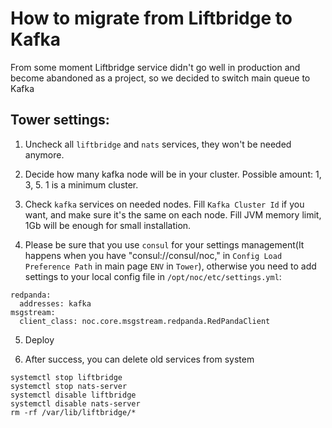 # How to migrate from Liftbridge to Kafka


From some moment Liftbridge service didn't go well in production and become abandoned as a project, so we decided to switch main queue to Kafka


## Tower settings:

1. Uncheck all `liftbridge` and `nats` services, they won't be needed anymore.

2. Decide how many kafka node will be in your cluster. Possible amount: 1, 3, 5. 1 is a minimum cluster.

3. Check `kafka` services on needed nodes. Fill `Kafka Cluster Id` if you want, and make sure it's the same on each node. Fill JVM memory limit, 1Gb will be enough for small installation.

4. Please be sure that you use `consul` for your settings management(It happens when you have "consul://consul/noc," in `Config Load Preference Path` in main page `ENV` in `Tower`), otherwise you need to add settings to your local config file in `/opt/noc/etc/settings.yml`:

```
redpanda:
  addresses: kafka
msgstream:
  client_class: noc.core.msgstream.redpanda.RedPandaClient
```

5. Deploy

6. After success, you can delete old services from system

```
systemctl stop liftbridge
systemctl stop nats-server
systemctl disable liftbridge
systemctl disable nats-server
rm -rf /var/lib/liftbridge/*
```
